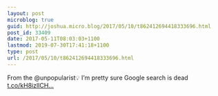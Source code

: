 ```yaml
---
layout: post
microblog: true
guid: http://joshua.micro.blog/2017/05/10/t862412694418333696.html
post_id: 33409
date: 2017-05-11T08:03:03+1100
lastmod: 2019-07-30T17:41:18+1100
type: post
url: /2017/05/10/t862412694418333696.html
---
```

From the @unpopularist💡 I’m pretty sure Google search is dead [t.co/kH8izlICH...](https://t.co/kH8izlICH9)
